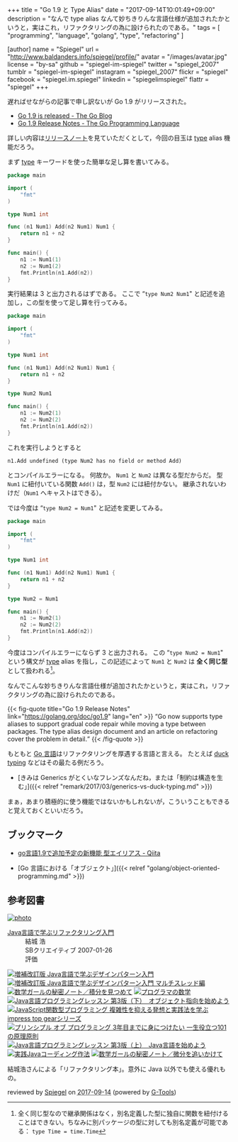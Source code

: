 +++
title = "Go 1.9 と Type Alias"
date =  "2017-09-14T10:01:49+09:00"
description = "なんで type alias なんて妙ちきりんな言語仕様が追加されたかというと，実はこれ，リファクタリングの為に設けられたのである。"
tags        = [ "programming", "language", "golang", "type", "refactoring" ]

[author]
  name      = "Spiegel"
  url       = "http://www.baldanders.info/spiegel/profile/"
  avatar    = "/images/avatar.jpg"
  license   = "by-sa"
  github    = "spiegel-im-spiegel"
  twitter   = "spiegel_2007"
  tumblr    = "spiegel-im-spiegel"
  instagram = "spiegel_2007"
  flickr    = "spiegel"
  facebook  = "spiegel.im.spiegel"
  linkedin  = "spiegelimspiegel"
  flattr    = "spiegel"
+++

遅ればせながらの記事で申し訳ないが Go 1.9 がリリースされた。

- [Go 1.9 is released - The Go Blog](https://blog.golang.org/go1.9)
- [Go 1.9 Release Notes - The Go Programming Language](https://golang.org/doc/go1.9)

詳しい内容は[リリースノート]を見ていただくとして，今回の目玉は [type] alias 機能だろう。

まず [type] キーワードを使った簡単な足し算を書いてみる。

```go
package main

import (
    "fmt"
)

type Num1 int

func (n1 Num1) Add(n2 Num1) Num1 {
    return n1 + n2
}

func main() {
    n1 := Num1(1)
    n2 := Num1(2)
    fmt.Println(n1.Add(n2))
}
```

実行結果は 3 と出力されるはずである。
ここで “`type Num2 Num1`" と記述を追加し，この型を使って足し算を行ってみる。

```go
package main

import (
    "fmt"
)

type Num1 int

func (n1 Num1) Add(n2 Num1) Num1 {
    return n1 + n2
}

type Num2 Num1

func main() {
    n1 := Num2(1)
    n2 := Num2(2)
    fmt.Println(n1.Add(n2))
}
```

これを実行しようとすると

```text
n1.Add undefined (type Num2 has no field or method Add)
```

とコンパイルエラーになる。
何故か。
`Num1` と `Num2` は異なる型だからだ。
型 `Num1` に紐付いている関数 `Add()` は，型 `Num2` には紐付かない。
継承されないわけだ（`Num1` へキャストはできる）。

では今度は “`type Num2 = Num1`" と記述を変更してみる。

```go
package main

import (
    "fmt"
)

type Num1 int

func (n1 Num1) Add(n2 Num1) Num1 {
    return n1 + n2
}

type Num2 = Num1

func main() {
    n1 := Num2(1)
    n2 := Num2(2)
    fmt.Println(n1.Add(n2))
}
```

今度はコンパイルエラーにならず 3 と出力される。
この “`type Num2 = Num1`" という構文が [type] alias を指し，この記述によって `Num1` と `Num2` は **全く同じ型** として扱われる[^a1]。

[^a1]: 全く同じ型なので継承関係はなく，別名定義した型に独自に関数を紐付けることはできない。ちなみに別パッケージの型に対しても別名定義が可能である： `type Time = time.Time`

なんでこんな妙ちきりんな言語仕様が追加されたかというと，実はこれ，リファクタリングの為に設けられたのである。

{{< fig-quote title="Go 1.9 Release Notes" link="https://golang.org/doc/go1.9" lang="en" >}}
<q>Go now supports type aliases to support gradual code repair while moving a type between packages.
The type alias design document and an article on refactoring cover the problem in detail.</q>
{{< /fig-quote >}}

もともと [Go 言語]はリファクタリングを厚遇する言語と言える。
たとえば [duck typing] などはその最たる例だろう。

- [きみは Generics がとくいなフレンズなんだね，または「制約は構造を生む」]({{< relref "remark/2017/03/generics-vs-duck-typing.md" >}})

まぁ，あまり積極的に使う機能ではないかもしれないが，こういうこともできると覚えておくといいだろう。

## ブックマーク

- [go言語1.9で追加予定の新機能 型エイリアス - Qiita](http://qiita.com/weloan/items/8abbb4003cfa1031a9e9)

- [Go 言語における「オブジェクト」]({{< relref "golang/object-oriented-programming.md" >}})

[Go 言語]: https://golang.org/ "The Go Programming Language"
[type]: https://golang.org/ref/spec#Properties_of_types_and_values "Properties of types and values"
[リリースノート]: https://golang.org/doc/go1.9 "Go 1.9 Release Notes - The Go Programming Language"
[duck typing]: https://en.wikipedia.org/wiki/Duck_typing "Duck typing - Wikipedia"

## 参考図書

<div class="hreview" ><a class="item url" href="http://www.amazon.co.jp/exec/obidos/ASIN/B00I8AT1EU/baldandersinf-22/"><img src="https://images-fe.ssl-images-amazon.com/images/I/41GPVATQiZL._SL160_.jpg" alt="photo" class="photo"  /></a><dl ><dt class="fn"><a class="item url" href="http://www.amazon.co.jp/exec/obidos/ASIN/B00I8AT1EU/baldandersinf-22/">Java言語で学ぶリファクタリング入門</a></dt><dd>結城 浩 </dd><dd>SBクリエイティブ 2007-01-26</dd><dd>評価<abbr class="rating" title="5"><img src="http://g-images.amazon.com/images/G/01/detail/stars-5-0.gif" alt="" /></abbr> </dd></dl><p class="similar"><a href="http://www.amazon.co.jp/exec/obidos/ASIN/B00I8ATHGW/baldandersinf-22/" target="_top"><img src="http://images.amazon.com/images/P/B00I8ATHGW.09._SCTHUMBZZZ_.jpg"  alt="増補改訂版 Java言語で学ぶデザインパターン入門"  /></a> <a href="http://www.amazon.co.jp/exec/obidos/ASIN/B00I8AT1BS/baldandersinf-22/" target="_top"><img src="http://images.amazon.com/images/P/B00I8AT1BS.09._SCTHUMBZZZ_.jpg"  alt="増補改訂版 Java言語で学ぶデザインパターン入門 マルチスレッド編"  /></a> <a href="http://www.amazon.co.jp/exec/obidos/ASIN/B073F45B97/baldandersinf-22/" target="_top"><img src="http://images.amazon.com/images/P/B073F45B97.09._SCTHUMBZZZ_.jpg"  alt="数学ガールの秘密ノート／積分を見つめて"  /></a> <a href="http://www.amazon.co.jp/exec/obidos/ASIN/B00H372H40/baldandersinf-22/" target="_top"><img src="http://images.amazon.com/images/P/B00H372H40.09._SCTHUMBZZZ_.jpg"  alt="プログラマの数学"  /></a> <a href="http://www.amazon.co.jp/exec/obidos/ASIN/B00I8AT1AO/baldandersinf-22/" target="_top"><img src="http://images.amazon.com/images/P/B00I8AT1AO.09._SCTHUMBZZZ_.jpg"  alt="Java言語プログラミングレッスン 第3版（下）　オブジェクト指向を始めよう"  /></a> <a href="http://www.amazon.co.jp/exec/obidos/ASIN/B072JVPFL4/baldandersinf-22/" target="_top"><img src="http://images.amazon.com/images/P/B072JVPFL4.09._SCTHUMBZZZ_.jpg"  alt="JavaScript関数型プログラミング 複雑性を抑える発想と実践法を学ぶ impress top gearシリーズ"  /></a> <a href="http://www.amazon.co.jp/exec/obidos/ASIN/B071V7MY82/baldandersinf-22/" target="_top"><img src="http://images.amazon.com/images/P/B071V7MY82.09._SCTHUMBZZZ_.jpg"  alt="プリンシプル オブ プログラミング 3年目までに身につけたい 一生役立つ101の原理原則"  /></a> <a href="http://www.amazon.co.jp/exec/obidos/ASIN/B00I8AT1A4/baldandersinf-22/" target="_top"><img src="http://images.amazon.com/images/P/B00I8AT1A4.09._SCTHUMBZZZ_.jpg"  alt="Java言語プログラミングレッスン 第3版（上）　Java言語を始めよう"  /></a> <a href="http://www.amazon.co.jp/exec/obidos/ASIN/B0185E10ZQ/baldandersinf-22/" target="_top"><img src="http://images.amazon.com/images/P/B0185E10ZQ.09._SCTHUMBZZZ_.jpg"  alt="実践Javaコーディング作法"  /></a> <a href="http://www.amazon.co.jp/exec/obidos/ASIN/B00Y9EYOIW/baldandersinf-22/" target="_top"><img src="http://images.amazon.com/images/P/B00Y9EYOIW.09._SCTHUMBZZZ_.jpg"  alt="数学ガールの秘密ノート／微分を追いかけて"  /></a> </p>
<p class="description">結城浩さんによる「リファクタリング本」。意外に Java 以外でも使える優れもの。</p>
<p class="gtools" >reviewed by <a href='#maker' class='reviewer'>Spiegel</a> on <abbr class="dtreviewed" title="2017-09-14">2017-09-14</abbr> (powered by <a href="http://www.goodpic.com/mt/aws/index.html" >G-Tools</a>)</p>
</div>

